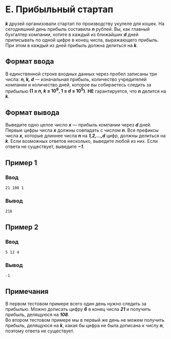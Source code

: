 # E. Прибыльный стартап

**_k_** друзей организовали стартап по производству укулеле для кошек. На сегодняшний день прибыль составила **_n_**
рублей. Вы, как главный бухгалтер компании, хотите в каждый из ближайших **_d_** дней приписывать по одной цифре в конец
числа, выражающего прибыль. При этом в каждый из дней прибыль должна делиться на **_k_**.

## Формат ввода

В единственной строке входных данных через пробел записаны три числа:
**_n, k, d_** — изначальная прибыль, количество учредителей компании и количество дней, которое вы собираетесь следить
за прибылью
**(1 ≤ _n, k_ ≤ 10<sup>9</sup>, 1 ≤ _d_ ≤ 10<sup>5</sup>)**. **НЕ** гарантируется, что **_n_** делится на **_k_**.

## Формат вывода

Выведите одно целое число **_x_** — прибыль компании через **_d_** дней. Первые цифры числа **_x_** должны совпадать с
числом **_n_**. Все префиксы числа **_x_**, которые длиннее числа **_n_** на **_1,2,…,d_** цифр, должны делиться на
**_k_**. Если возможных ответов несколько, выведите любой из них. Если ответа не существует, выведите _**−1**_.

## Пример 1

### Ввод

    21 108 1

### Вывод

    216

## Пример 2

### Ввод

    5 12 4

### Вывод

    -1

## Примечания

В первом тестовом примере всего один день нужно следить за прибылью. Можно дописать цифру **_6_** в конец числа **_21_**
и получить прибыль, делящуюся на **_108_**.  
Во втором тестовом примере мы в первый же день не можем получить прибыль, делящуюся на **_k_**, какая бы цифра не была
дописана к числу **_n_**, поэтому ответа не существует.
